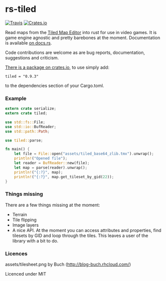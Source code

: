 # rs-tiled

[![Travis](https://travis-ci.org/mattyhall/rs-tiled.svg?branch=master)](https://travis-ci.org/mattyhall/rs-tiled)
[![Crates.io](https://img.shields.io/crates/v/tiled.svg)](https://crates.io/crates/tiled)

Read maps from the [Tiled Map Editor](http://www.mapeditor.org/) into rust for use in video games. It is game engine agnostic and pretty barebones at the moment. Documentation is available [on docs.rs](https://docs.rs/tiled/).

Code contributions are welcome as are bug reports, documentation, suggestions and criticism.

[There is a package on crates.io](https://crates.io/crates/tiled), to use simply add:

```
tiled = "0.9.3"
```

to the dependencies section of your Cargo.toml.

### Example

```rust
extern crate serialize;
extern crate tiled;

use std::fs::File;
use std::io::BufReader;
use std::path::Path;

use tiled::parse;

fn main() {
    let file = File::open("assets/tiled_base64_zlib.tmx").unwrap();
    println!("Opened file");
    let reader = BufReader::new(file);
    let map = parse(reader).unwrap();
    println!("{:?}", map);
    println!("{:?}", map.get_tileset_by_gid(22));
}
```

### Things missing

There are a few things missing at the moment:

- Terrain
- Tile flipping
- Image layers
- A nice API. At the moment you can access attributes and properties, find tilesets by GID and loop through the tiles. This leaves a user of the library with a bit to do.

### Licences

assets/tilesheet.png by Buch (http://blog-buch.rhcloud.com/)

Licenced under MIT
